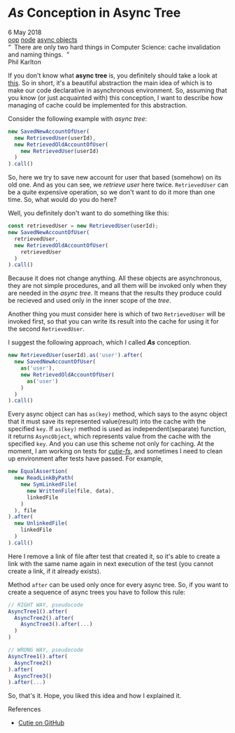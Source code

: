 # *As* Conception in Async Tree
<div class="date">6 May 2018</div>

<div class="tags">
  <a class="tag" href="/../tags/oop?v={version}">oop</a>
  <a class="tag" href="/../tags/node?v={version}">node</a>
  <a class="tag" href="/../tags/asyncobjects?v={version}">async objects</a>
</div>

<div class="quote">
  <div class="quote-text">
    &ldquo;&nbsp;&nbsp;There are only two hard things in Computer Science: cache invalidation and naming things.&nbsp;&nbsp;&rdquo;
  </div>
  <div class="quote-author">
    Phil Karlton
  </div>
</div>

If you don't know what **async tree** is, you definitely should take a look at [this](https://github.com/Guseyn/cutie). So in short, it's a beautiful abstraction the main idea of which is to make our code declarative in asynchronous environment. So, assuming that you know (or just acquainted with) this conception, I want to describe how managing of cache could be implemented for this abstraction.

Consider the following example with *async tree*:

```js
new SavedNewAccountOfUser(
  new RetrievedUser(userId),
  new RetrievedOldAccountOfUser(
    new RetrievedUser(userId)
  )
).call()
```

So, here we try to save new account for user that based (somehow) on its old one. And as you can see, we *retrieve user* here twice. `RetrievedUser` can be a quite expensive operation, so we don't want to do it more than one time. So, what would do you do here?

Well, you definitely don't want to do something like this:

```js
const retrievedUser = new RetrievedUser(userId);
new SavedNewAccountOfUser(
  retrievedUser,
  new RetrievedOldAccountOfUser(
    retrievedUser
  )
).call()
```
Because it does not change anything. All these objects are asynchronous, they are not simple procedures, and all them will be invoked only when they are needed in the <i>async tree</i>. It means that the results they produce could be recieved and used only in the inner scope of the <i>tree</i>.

Another thing you must consider here is which of two `RetrievedUser` will be invoked first, so that you can write its result into the cache for using it for the second `RetrievedUser`.

I suggest the following approach, which I called ***As*** conception.

```js
new RetrievedUser(userId).as('user').after(
  new SavedNewAccountOfUser(
    as('user'),
    new RetrievedOldAccountOfUser(
      as('user')
    )
  )
).call()
```
Every async object can has `as(key)` method, which says to the async object that it must save its represented value(result) into the cache with the specified `key`. If `as(key)` method is used as independent(separate) function, it returns `AsyncObject`, which represents value from the cache with the specified `key`. And you can use this scheme not only for caching.
At the moment, I am working on tests for *[cutie-fs](https://github.com/Guseyn/cutie-fs)*, and sometimes I need to clean up environment after tests have passed. For example,

```js
new EqualAssertion(
  new ReadLinkByPath(
    new SymLinkedFile(
      new WrittenFile(file, data),
      linkedFile
    ) 
  ), file
).after(
  new UnlinkedFile(
    linkedFile
  )
).call()
```
Here I remove a link of file after test that created it, so it's able to create a link with the same name again in next execution of the test (you cannot create a link, if it already exists).

Method `after` can be used only once for every async tree. So, if you want to create a sequence of async trees you have to follow this rule:

```js
// RIGHT WAY, pseudocode
AsyncTree1().after(
  AsyncTree2().after(
    AsyncTree3().after(...)
  )
)

// WRONG WAY, pseudocode
AsyncTree1().after(
  AsyncTree2()
).after(
  AsyncTree3()
).after(...)
```

So, that's it. Hope, you liked this idea and how I explained it.

<div class="refs">References</div>

* [Cutie on GitHub](https://github.com/Guseyn/cutie)

